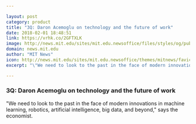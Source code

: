 ```yaml
---

layout: post
category: product
title: "3Q: Daron Acemoglu on technology and the future of work"
date: 2018-02-01 18:48:51
link: https://vrhk.co/2GFTXLK
image: http://news.mit.edu/sites/mit.edu.newsoffice/files/styles/og/public/images/2018/Daron-Acemoglu-0201.jpg
domain: news.mit.edu
author: "MIT News"
icon: http://news.mit.edu/sites/mit.edu.newsoffice/themes/mitnews/favicon.ico
excerpt: "\"We need to look to the past in the face of modern innovations in machine learning, robotics, artificial intelligence, big data, and beyond,\" says the economist."

---
```


### 3Q: Daron Acemoglu on technology and the future of work

"We need to look to the past in the face of modern innovations in machine learning, robotics, artificial intelligence, big data, and beyond," says the economist.